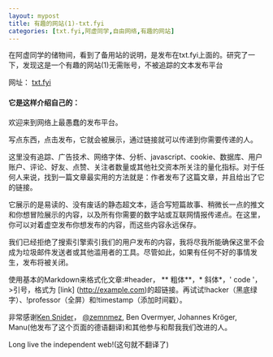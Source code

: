 ```yaml
---
layout: mypost
title: 有趣的网站(1)-txt.fyi
categories: [txt.fyi,阿虚同学,自由网络,有趣的网站]
---
```


在阿虚同学的储物间，看到了备用站的说明，是发布在txt.fyi上面的。研究了一下，发现这是一个有趣的网站(1)无需账号，不被追踪的文本发布平台

网址： [txt.fyi](https://txt.fyi/)

#### 它是这样介绍自己的：
欢迎来到网络上最愚蠢的发布平台。

写点东西，点击发布，它就会被展示，通过链接就可以传递到你需要传递的人。

这里没有追踪、广告技术、网络字体、分析、javascript、cookie、数据库、用户账户、评论、好友、点赞、关注者数量或其他社交资本所关注的量化指标。对于任何人来说，找到一篇文章最实用的方法就是：作者发布了这篇文章，并且给出了它的链接。

它展示的是易读的、没有废话的静态超文本，适合写短篇故事、稍微长一点的推文和你想冒险展示的内容，以及所有你需要的数字站或互联网情报传递点。在这里，你可以对着虚空发布你想发布的内容，而这些内容永远保存。

我们已经拒绝了搜索引擎索引我们的用户发布的内容，我将尽我所能确保这里不会成为垃圾邮件发送者或其他滥用者的工具。尽管如此，如果有任何不好的事情发生，发布将被关闭。

使用基本的Markdown来格式化文章:#header， ** 粗体**，* 斜体*，' code '， >引号，格式为 [link] (http://example.com)的超链接。再试试!hacker（黑底绿字）、!professor（全屏）和!timestamp（添加时间戳）。



非常感谢[Ken Snider](https://twitter.com/orenwolf?lang=en)， [@zemnmez](https://twitter.com/Zemnmez), Ben Overmyer, Johannes Kröger, Manu(他发布了这个页面的德语翻译)和其他参与和帮我我们改进的人。



Long live the independent web!(这句就不翻译了)

